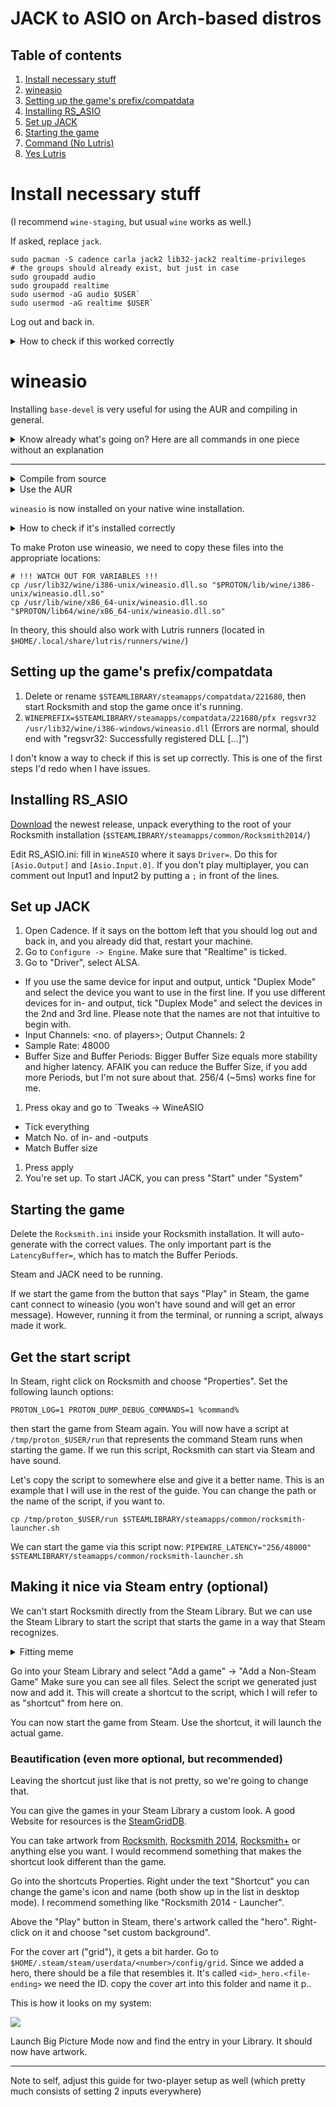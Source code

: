 # JACK to ASIO on Arch-based distros

## Table of contents

1. [Install necessary stuff](#install-necessary-stuff)
1. [wineasio](#wineasio)
1. [Setting up the game's prefix/compatdata](#setting-up-the-games-prefixcompatdata)
1. [Installing RS_ASIO](#installing-rs_asio)
1. [Set up JACK](#set-up-jack)
1. [Starting the game](#starting-the-game)
1. [Command (No Lutris)](#command-no-lutris)
1. [Yes Lutris](#yes-lutris)

# Install necessary stuff

(I recommend `wine-staging`, but usual `wine` works as well.)

If asked, replace `jack`.

```
sudo pacman -S cadence carla jack2 lib32-jack2 realtime-privileges
# the groups should already exist, but just in case
sudo groupadd audio
sudo groupadd realtime
sudo usermod -aG audio $USER`
sudo usermod -aG realtime $USER`
```

Log out and back in.

<details><summary> How to check if this worked correctly</summary>
For the packages, do `pacman -Q <packages here>`. Should output the names and versions without errors.

	For the groups, run `groups`. This will give you a list, which should contain "audio" and "realtime".
</details>

# wineasio

Installing `base-devel` is very useful for using the AUR and compiling in general.

<details><summary>Know already what's going on? Here are all commands in one piece without an explanation</summary>

If the commands in this collapsible section don't work for you, try the "longer" variant first before asking for help.

YOU NEED TO HAVE THE $PROTON VARIABLE SET!! (or replaced with the correct path first)

cd into the unpacked directory, then run this.

```
rm -rf build32
rm -rf build64
make 32
make 64
sudo cp build32/wineasio.dll /usr/lib32/wine/i386-windows/wineasio.dll
sudo cp build32/wineasio.dll.so /usr/lib32/wine/i386-unix/wineasio.dll.so
sudo cp build64/wineasio.dll /usr/lib/wine/x86_64-windows/wineasio.dll
sudo cp build64/wineasio.dll.so /usr/lib/wine/x86_64-unix/wineasio.dll.so
cp build32/wineasio.dll "$PROTON/lib/wine/i386-windows/wineasio.dll"
cp build32/wineasio.dll.so "$PROTON/lib/wine/i386-unix/wineasio.dll.so"
cp build64/wineasio.dll "$PROTON/lib64/wine/x86_64-windows/wineasio.dll"
cp build64/wineasio.dll.so "$PROTON/lib64/wine/x86_64-unix/wineasio.dll.so"
```

And you're done, continue with [Setting up the game's prefix/compatdata](#setting-up-the-games-prefixcompatdata).

</details>

---

<details>
	<summary>Compile from source</summary>

[Download](https://github.com/wineasio/wineasio/releases) the newest zip and unpack it. Open a terminal inside the newly created folder and run the following commands:

```
# build
rm -rf build32
rm -rf build64
make 32
make 64

# Install on normal wine
sudo cp build32/wineasio.dll /usr/lib32/wine/i386-windows/wineasio.dll
sudo cp build32/wineasio.dll.so /usr/lib32/wine/i386-unix/wineasio.dll.so
sudo cp build64/wineasio.dll /usr/lib/wine/x86_64-windows/wineasio.dll
sudo cp build64/wineasio.dll.so /usr/lib/wine/x86_64-unix/wineasio.dll.so
```

</details>

<details>
<summary>Use the AUR</summary>

`yay` is an AUR helper, which I will use as an example. It will install the AUR package for you. You can do this in other ways too, of course

```
yay -S wineasio --noconfirm
```

Notes:

* If it exits with an error, try and remove `--noconfirm`.
* [Tutorial on `yay`](https://youtube.com/watch?v=BbnSoY_yDr8)
</details>

`wineasio` is now installed on your native wine installation.

<details>
	<summary>How to check if it's installed correctly</summary>

	find /usr/lib/ -name "wineasio.dll"
	find /usr/lib/ -name "wineasio.dll.so"
	find /usr/lib32/ -name "wineasio.dll"
	find /usr/lib32/ -name "wineasio.dll.so"

This should output 4 paths (ignore the errors).
</details>

To make Proton use wineasio, we need to copy these files into the appropriate locations:

```
# !!! WATCH OUT FOR VARIABLES !!!
cp /usr/lib32/wine/i386-unix/wineasio.dll.so "$PROTON/lib/wine/i386-unix/wineasio.dll.so"
cp /usr/lib/wine/x86_64-unix/wineasio.dll.so "$PROTON/lib64/wine/x86_64-unix/wineasio.dll.so"
```

In theory, this should also work with Lutris runners (located in `$HOME/.local/share/lutris/runners/wine/`)

## Setting up the game's prefix/compatdata

1. Delete or rename `$STEAMLIBRARY/steamapps/compatdata/221680`, then start Rocksmith and stop the game once it's running.
1. `WINEPREFIX=$STEAMLIBRARY/steamapps/compatdata/221680/pfx regsvr32 /usr/lib32/wine/i386-windows/wineasio.dll` (Errors are normal, should end with "regsvr32: Successfully registered DLL [...]")

I don't know a way to check if this is set up correctly. This is one of the first steps I'd redo when I have issues.

## Installing RS_ASIO

[Download](https://github.com/mdias/rs_asio/releases) the newest release, unpack everything to the root of your Rocksmith installation (`$STEAMLIBRARY/steamapps/common/Rocksmith2014/`)

Edit RS_ASIO.ini: fill in `WineASIO` where it says `Driver=`. Do this for `[Asio.Output]` and `[Asio.Input.0]`. If you don't play multiplayer, you can comment out Input1 and Input2 by putting a `;` in front of the lines.

## Set up JACK

1. Open Cadence. If it says on the bottom left that you should log out and back in, and you already did that, restart your machine.
1. Go to `Configure -> Engine`. Make sure that "Realtime" is ticked.
1. Go to "Driver", select ALSA.
 * If you use the same device for input and output, untick "Duplex Mode" and select the device you want to use in the first line. If you use different devices for in- and output, tick "Duplex Mode" and select the devices in the 2nd and 3rd line. Please note that the names are not that intuitive to begin with.
 * Input Channels: <no. of players>; Output Channels: 2
 * Sample Rate: 48000
 * Buffer Size and Buffer Periods: Bigger Buffer Size equals more stability and higher latency. AFAIK you can reduce the Buffer Size, if you add more Periods, but I'm not sure about that. 256/4 (~5ms) works fine for me.
1. Press okay and go to `Tweaks -> WineASIO
 * Tick everything
 * Match No. of in- and -outputs
 * Match Buffer size
1. Press apply
1. You're set up. To start JACK, you can press "Start" under "System"

## Starting the game

Delete the `Rocksmith.ini` inside your Rocksmith installation. It will auto-generate with the correct values. The only important part is the `LatencyBuffer=`, which has to match the Buffer Periods.

Steam and JACK need to be running.

If we start the game from the button that says "Play" in Steam, the game cant connect to wineasio (you won't have sound and will get an error message). However, running it from the terminal, or running a script, always made it work.

## Get the start script

In Steam, right click on Rocksmith and choose "Properties". Set the following launch options:

```
PROTON_LOG=1 PROTON_DUMP_DEBUG_COMMANDS=1 %command%
```

then start the game from Steam again. You will now have a script at `/tmp/proton_$USER/run` that represents the command Steam runs when starting the game. If we run this script, Rocksmith can start via Steam and have sound.

Let's copy the script to somewhere else and give it a better name. This is an example that I will use in the rest of the guide. You can change the path or the name of the script, if you want to.

```
cp /tmp/proton_$USER/run $STEAMLIBRARY/steamapps/common/rocksmith-launcher.sh
```

We can start the game via this script now: `PIPEWIRE_LATENCY="256/48000" $STEAMLIBRARY/steamapps/common/rocksmith-launcher.sh`

## Making it nice via Steam entry (optional)

We can't start Rocksmith directly from the Steam Library. But we can use the Steam Library to start the script that starts the game in a way that Steam recognizes.

<details><summary>Fitting meme</summary>

![](https://i.kym-cdn.com/photos/images/original/002/546/187/fb1.jpg)

</details>

Go into your Steam Library and select "Add a game" -> "Add a Non-Steam Game"
Make sure you can see all files. Select the script we generated just now and add it. This will create a shortcut to the script, which I will refer to as "shortcut" from here on.


You can now start the game from Steam. Use the shortcut, it will launch the actual game.

### Beautification (even more optional, but recommended)

Leaving the shortcut just like that is not pretty, so we're going to change that.

You can give the games in your Steam Library a custom look. A good Website for resources is the [SteamGridDB](https://www.steamgriddb.com/).

You can take artwork from [Rocksmith](https://www.steamgriddb.com/game/1841), [Rocksmith 2014](https://www.steamgriddb.com/game/2295), [Rocksmith+](https://www.steamgriddb.com/game/5359161) or anything else you want. I would recommend something that makes the shortcut look different than the game.

Go into the shortcuts Properties. Right under the text "Shortcut" you can change the game's icon and name (both show up in the list in desktop mode). I recommend something like "Rocksmith 2014 - Launcher".

Above the "Play" button in Steam, there's artwork called the "hero". Right-click on it and choose "set custom background".

For the cover art ("grid"), it gets a bit harder. Go to `$HOME/.steam/steam/userdata/<number>/config/grid`. Since we added a hero, there should be a file that resembles it. It's called `<id>_hero.<file-ending>` we need the ID.
copy the cover art into this folder and name it <id>p.<file-ending>.

This is how it looks on my system:

![](/img/grid-files.png)

Launch Big Picture Mode now and find the entry in your Library. It should now have artwork.



---

Note to self, adjust this guide for two-player setup as well (which pretty much consists of setting 2 inputs everywhere)
